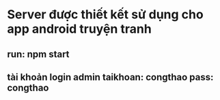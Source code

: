 <h1>Server được thiết kết sử dụng cho app android truyện tranh</h1>
<h2>run: npm start</h2>
<h2>tài khoản login admin taikhoan: congthao pass: congthao</h2>
